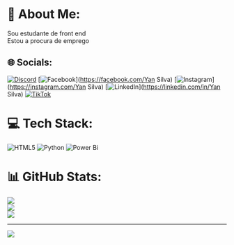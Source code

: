 # 💫 About Me:
Sou estudante de front end<br>Estou a procura de emprego


## 🌐 Socials:
[![Discord](https://img.shields.io/badge/Discord-%237289DA.svg?logo=discord&logoColor=white)](https://discord.gg/yyan_sillva) [![Facebook](https://img.shields.io/badge/Facebook-%231877F2.svg?logo=Facebook&logoColor=white)](https://facebook.com/Yan Silva) [![Instagram](https://img.shields.io/badge/Instagram-%23E4405F.svg?logo=Instagram&logoColor=white)](https://instagram.com/Yan Silva) [![LinkedIn](https://img.shields.io/badge/LinkedIn-%230077B5.svg?logo=linkedin&logoColor=white)](https://linkedin.com/in/Yan Silva) [![TikTok](https://img.shields.io/badge/TikTok-%23000000.svg?logo=TikTok&logoColor=white)](https://tiktok.com/@ys.hats) 

# 💻 Tech Stack:
![HTML5](https://img.shields.io/badge/html5-%23E34F26.svg?style=flat&logo=html5&logoColor=white) ![Python](https://img.shields.io/badge/python-3670A0?style=flat&logo=python&logoColor=ffdd54) ![Power Bi](https://img.shields.io/badge/power_bi-F2C811?style=flat&logo=powerbi&logoColor=black)
# 📊 GitHub Stats:
![](https://github-readme-stats.vercel.app/api?username=yshats&theme=dark&hide_border=false&include_all_commits=false&count_private=false)<br/>
![](https://github-readme-streak-stats.herokuapp.com/?user=yshats&theme=dark&hide_border=false)<br/>
![](https://github-readme-stats.vercel.app/api/top-langs/?username=yshats&theme=dark&hide_border=false&include_all_commits=false&count_private=false&layout=compact)

---
[![](https://visitcount.itsvg.in/api?id=yshats&icon=3&color=0)](https://visitcount.itsvg.in)

<!-- Proudly created with GPRM ( https://gprm.itsvg.in ) -->